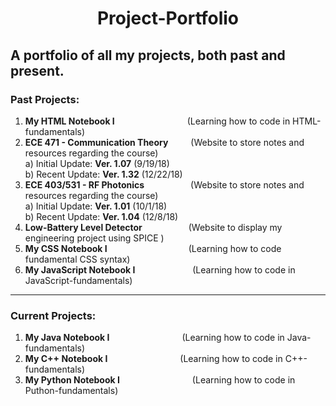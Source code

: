 # <p align="center"> Project-Portfolio </p>
## A portfolio of all my projects, both past and present.

### Past Projects: 

1)  **My HTML Notebook I** &emsp;&emsp;&emsp;&emsp;&emsp;&emsp;&emsp;&emsp;(Learning how to code in HTML-fundamentals)
2)  **ECE 471 - Communication Theory** &nbsp;&emsp;&emsp;(Website to store notes and resources regarding the course) <br /> 
  a)  Initial Update: **Ver. 1.07** (9/19/18)<br />
  b)  Recent Update: **Ver. 1.32** (12/22/18)
3)  **ECE 403/531 - RF Photonics** &emsp;&emsp;&emsp;&emsp;&emsp;(Website to store notes and resources regarding the course) <br />
  a)  Initial Update: **Ver. 1.01** (10/1/18)<br />
  b)  Recent Update: **Ver. 1.04** (12/8/18)  
4)  **Low-Battery Level Detector** &emsp;&emsp;&emsp;&emsp;&emsp;(Website to display my engineering project using SPICE ) 
5)  **My CSS Notebook I** &emsp;&emsp;&emsp;&emsp;&emsp;&emsp;&emsp;&emsp;&emsp;(Learning how to code fundamental CSS syntax) 
6)  **My JavaScript Notebook I** &nbsp;&emsp;&emsp;&emsp;&emsp;&emsp;&emsp;(Learning how to code in JavaScript-fundamentals)
---

### Current Projects:

1)  **My Java Notebook I** &emsp;&emsp;&emsp;&emsp;&emsp;&emsp;&emsp;&emsp;(Learning how to code in Java-fundamentals)
2)  **My C++ Notebook I** &emsp;&emsp;&emsp;&emsp;&emsp;&emsp;&emsp;&emsp;(Learning how to code in C++-fundamentals)
3)  **My Python Notebook I** &emsp;&emsp;&emsp;&emsp;&emsp;&emsp;&emsp;&emsp;(Learning how to code in Puthon-fundamentals)
